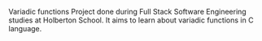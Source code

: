 Variadic functions
Project done during Full Stack Software Engineering studies at Holberton School. It aims to learn about variadic functions in C language.
